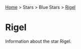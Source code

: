 <p><a href="/">Home</a> > Stars > Blue Stars > <a href=".">Rigel</a> </p>

# Rigel

Information about the star Rigel.